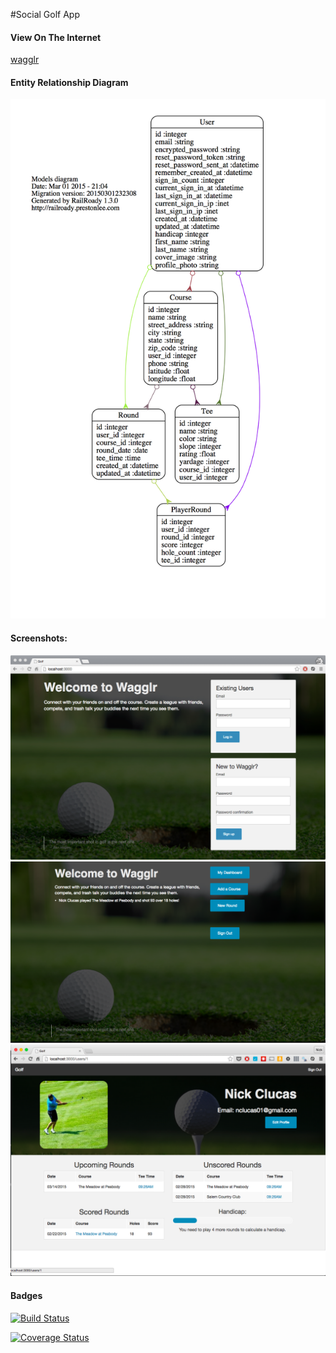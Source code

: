#Social Golf App

#### View On The Internet
[wagglr](https://wagglr.herokuapp.com/)

#### Entity Relationship Diagram
![er diagram](screenshots/models_diagram.png)

#### Screenshots:

![homepage](screenshots/homepage.png)
![homepage signed in](screenshots/home2.png)
![user dashboard](screenshots/user_dashboard.png)

#### Badges
[![Build Status](https://travis-ci.org/nickcluc/golf.svg?branch=master)](https://travis-ci.org/nickcluc/golf)

[![Coverage Status](https://coveralls.io/repos/nickcluc/golf/badge.svg)](https://coveralls.io/r/nickcluc/golf)
